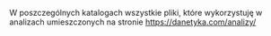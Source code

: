 W poszczególnych katalogach wszystkie pliki, które wykorzystuję w analizach umieszczonych na stronie https://danetyka.com/analizy/

